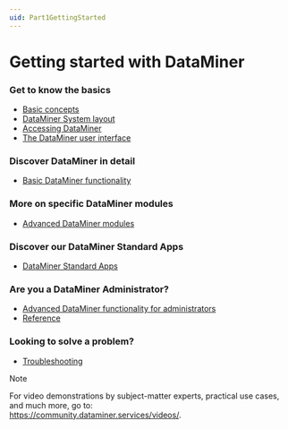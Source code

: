 ```yaml
---
uid: Part1GettingStarted
---
```


# Getting started with DataMiner

### Get to know the basics

- [Basic concepts](../part_1/BasicConcepts/BasicConcepts.md#basic-concepts)
- [DataMiner System layout](../part_1/GeneralLayout/GeneralLayout.md#dataminer-system-layout)
- [Accessing DataMiner](../part_1/DataminerApplications/DataminerApplications.md#accessing-dataminer)
- [The DataMiner user interface](../part_1/GettingStarted/GettingStarted.md#the-dataminer-user-interface)

### Discover DataMiner in detail

- [Basic DataMiner functionality](../Part2BasicFunctionalities/Part2BasicFunctionalities.md#basic-dataminer-functionality)

### More on specific DataMiner modules

- [Advanced DataMiner modules](../Part4AdvancedModules/Part4AdvancedModules.md#advanced-dataminer-modules)

### Discover our DataMiner Standard Apps

- [DataMiner Standard Apps](../Part5StandardApps/Part5StandardApps.md#dataminer-standard-apps)

### Are you a DataMiner Administrator?

- [Advanced DataMiner functionality for administrators](../Part3AdvancedFunctionalities/Part3AdvancedFunctionalities.md#advanced-dataminer-functionality-for-administrators)
- [Reference](../Part7Reference/Part7Reference.md#reference)

### Looking to solve a problem?

- [Troubleshooting](../Part6Troubleshooting/Part6Troubleshooting.md#troubleshooting)

> [!NOTE]
> For video demonstrations by subject-matter experts, practical use cases, and much more, go to:<br/><https://community.dataminer.services/videos/>.
